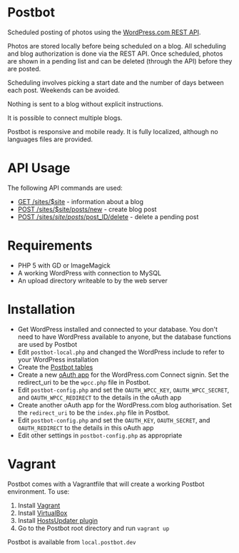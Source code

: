 Postbot
=======

Scheduled posting of photos using the [WordPress.com REST API](https://developer.wordpress.com/docs/api/).

Photos are stored locally before being scheduled on a blog. All scheduling and blog authorization is done via the REST API. Once scheduled, photos are shown in a pending list and can be deleted (through the API) before they are posted.

Scheduling involves picking a start date and the number of days between each post. Weekends can be avoided.

Nothing is sent to a blog without explicit instructions.

It is possible to connect multiple blogs.

Postbot is responsive and mobile ready. It is fully localized, although no languages files are provided.

API Usage
=========

The following API commands are used:
- [GET /sites/$site](https://developer.wordpress.com/docs/api/1/get/sites/%24site/) - information about a blog
- [POST /sites/$site/posts/new](https://developer.wordpress.com/docs/api/1/post/sites/%24site/posts/new/) - create blog post
- [POST /sites/$site/posts/$post_ID/delete](https://developer.wordpress.com/docs/api/1/post/sites/%24site/posts/%24post_ID/delete/) - delete a pending post

Requirements
============

- PHP 5 with GD or ImageMagick
- A working WordPress with connection to MySQL
- An upload directory writeable to by the web server

Installation
============

- Get WordPress installed and connected to your database. You don't need to have WordPress available to anyone, but the database functions are used by Postbot
- Edit `postbot-local.php` and changed the WordPress include to refer to your WordPress installation
- Create the [Postbot tables](https://github.com/Automattic/Postbot/blob/master/postbot.sql)
- Create a new [oAuth app](https://developer.wordpress.com/apps/) for the WordPress.com Connect signin. Set the redirect_uri to be the `wpcc.php` file in Postbot.
- Edit `postbot-config.php` and set the `OAUTH_WPCC_KEY`, `OAUTH_WPCC_SECRET`, and `OAUTH_WPCC_REDIRECT` to the details in the oAuth app
- Create another oAuth app for the WordPress.com blog authorisation. Set the `redirect_uri` to be the `index.php` file in Postbot.
- Edit `postbot-config.php` and set the `OAUTH_KEY`, `OAUTH_SECRET`, and `OAUTH_REDIRECT` to the details in this oAuth app
- Edit other settings in `postbot-config.php` as appropriate

Vagrant
=======

Postbot comes with a Vagrantfile that will create a working Postbot environment. To use:

1. Install [Vagrant](http://www.vagrantup.com/)
2. Install [VirtualBox](https://www.virtualbox.org)
3. Install [HostsUpdater plugin](https://github.com/cogitatio/vagrant-hostsupdater)
4. Go to the Postbot root directory and run `vagrant up`

Postbot is available from `local.postbot.dev`
